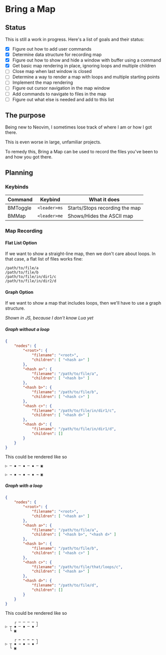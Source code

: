 # Bring a Map

## Status

This is still a work in progress. Here's a list of goals and their status:

- [x] Figure out how to add user commands
- [x] Determine data structure for recording map
- [x] Figure out how to show and hide a window with buffer using a command
- [x] Get basic map rendering in place, ignoring loops and multiple children
- [ ] Close map when last window is closed
- [ ] Determine a way to render a map with loops and multiple starting points
- [ ] Implement the map rendering
- [ ] Figure out cursor navigation in the map window
- [ ] Add commands to navigate to files in the map
- [ ] Figure out what else is needed and add to this list

## The purpose

Being new to Neovim, I sometimes lose track of where I am or how I got there.

This is even worse in large, unfamiliar projects.

To remedy this, Bring a Map can be used to record the files you've been to and
how you got there.

## Planning

### Keybinds

| Command | Keybind | What it does |
| - | - | - |
| BMToggle | `<leader>ms` | Starts/Stops recording the map |
| BMMap | `<leader>me` | Shows/Hides the ASCII map |

### Map Recording

#### Flat List Option

If we want to show a straight-line map, then we don't care about loops. In that
case, a flat list of files works fine:

```
/path/to/file/a
/path/to/file/b
/path/to/file/in/dir1/c
/path/to/file/in/dir2/d
```

#### Graph Option

If we want to show a map that includes loops, then we'll have to use a graph
structure.

*Shown in JS, because I don't know Lua yet*

##### Graph without a loop

```json
{
    "nodes": {
        "<root>": {
            "filename": "<root>",
            "children": [ "<hash a>" ]
        },
        "<hash a>": {
            "filename": "/path/to/file/a",
            "children": [ "<hash b>" ]
        },
        "<hash b>": {
            "filename": "/path/to/file/b",
            "children": [ "<hash c>" ]
        },
        "<hash c>": {
            "filename": "/path/to/file/in/dir1/c",
            "children": [ "<hash d>" ]
        },
        "<hash d>": {
            "filename": "/path/to/file/in/dir1/d",
            "children": []
        }
    }
}
```

This could be rendered like so

```
▷ ─ ▪ ─ ▪ ─ ▪ ─ ▣
```

```
▷ → ▪ → ▪ → ▪ → ▣
```

##### Graph with a loop

```json
{
    "nodes": {
        "<root>": {
            "filename": "<root>",
            "children": [ "<hash a>" ]
        },
        "<hash a>": {
            "filename": "/path/to/file/a",
            "children": [ "<hash b>", "<hash d>" ]
        },
        "<hash b>": {
            "filename": "/path/to/file/b",
            "children": [ "<hash c>" ]
        },
        "<hash c>": {
            "filename": "/path/to/file/that/loops/c",
            "children": [ "<hash a>" ]
        },
        "<hash d>": {
            "filename": "/path/to/file/d",
            "children": []
        }
    }
}
```

This could be rendered like so

```
    ┌ ─ ─ ─ ─ ┐
▷ ┬ ▪ ─ ▪ ─ ▪ ┘
  └ ▣
```

```
    ┌ ← ← ← ← ┐
▷ ┬ ▪ → ▪ → ▪ ┘
  └ ▣
```

